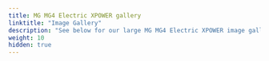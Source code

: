 ```yaml
---
title: MG MG4 Electric XPOWER gallery
linktitle: "Image Gallery"
description: "See below for our large MG MG4 Electric XPOWER image gallery. Click pictures for high-resolution versions."
weight: 10
hidden: true
---
```

<!-- markdownlint-disable MD033 -->
<object type="image/svg+xml" data="../modelnavigation.svg"></object>
<div class="pswp-gallery pswp-grid-container" id ="my-gallery">
<div class="pswp-grid-item">
<a href="https://media.evkx.net/multimedia/models/mg/mg4/mg4_electric_xpower/brakes_1.jpg"
data-pswp-src="https://media.evkx.net/multimedia/models/mg/mg4/mg4_electric_xpower/brakes_1.jpg"
data-pswp-width="3000"
data-pswp-height="1687" 
target="_blank">
<img src="https://media.evkx.net/multimedia/models/mg/mg4/mg4_electric_xpower/brakes_1_xst.jpg" alt="MG MG4 Electric XPOWER" width="200px" height="0px" />
</a>
</div>
<div class="pswp-grid-item">
<a href="https://media.evkx.net/multimedia/models/mg/mg4/mg4_electric_xpower/charging_2.jpg"
data-pswp-src="https://media.evkx.net/multimedia/models/mg/mg4/mg4_electric_xpower/charging_2.jpg"
data-pswp-width="3000"
data-pswp-height="2001" 
target="_blank">
<img src="https://media.evkx.net/multimedia/models/mg/mg4/mg4_electric_xpower/charging_2_xst.jpg" alt="MG MG4 Electric XPOWER" width="200px" height="0px" />
</a>
</div>
<div class="pswp-grid-item">
<a href="https://media.evkx.net/multimedia/models/mg/mg4/mg4_electric_xpower/exterior_1.jpg"
data-pswp-src="https://media.evkx.net/multimedia/models/mg/mg4/mg4_electric_xpower/exterior_1.jpg"
data-pswp-width="3000"
data-pswp-height="1687" 
target="_blank">
<img src="https://media.evkx.net/multimedia/models/mg/mg4/mg4_electric_xpower/exterior_1_xst.jpg" alt="MG MG4 Electric XPOWER" width="200px" height="0px" />
</a>
</div>
<div class="pswp-grid-item">
<a href="https://media.evkx.net/multimedia/models/mg/mg4/mg4_electric_xpower/exterior_2.jpg"
data-pswp-src="https://media.evkx.net/multimedia/models/mg/mg4/mg4_electric_xpower/exterior_2.jpg"
data-pswp-width="3000"
data-pswp-height="1687" 
target="_blank">
<img src="https://media.evkx.net/multimedia/models/mg/mg4/mg4_electric_xpower/exterior_2_xst.jpg" alt="MG MG4 Electric XPOWER" width="200px" height="0px" />
</a>
</div>
<div class="pswp-grid-item">
<a href="https://media.evkx.net/multimedia/models/mg/mg4/mg4_electric_xpower/exterior_3.jpg"
data-pswp-src="https://media.evkx.net/multimedia/models/mg/mg4/mg4_electric_xpower/exterior_3.jpg"
data-pswp-width="3000"
data-pswp-height="1687" 
target="_blank">
<img src="https://media.evkx.net/multimedia/models/mg/mg4/mg4_electric_xpower/exterior_3_xst.jpg" alt="MG MG4 Electric XPOWER" width="200px" height="0px" />
</a>
</div>
<div class="pswp-grid-item">
<a href="https://media.evkx.net/multimedia/models/mg/mg4/mg4_electric_xpower/exterior_4.jpg"
data-pswp-src="https://media.evkx.net/multimedia/models/mg/mg4/mg4_electric_xpower/exterior_4.jpg"
data-pswp-width="3000"
data-pswp-height="1687" 
target="_blank">
<img src="https://media.evkx.net/multimedia/models/mg/mg4/mg4_electric_xpower/exterior_4_xst.jpg" alt="MG MG4 Electric XPOWER" width="200px" height="0px" />
</a>
</div>
<div class="pswp-grid-item">
<a href="https://media.evkx.net/multimedia/models/mg/mg4/mg4_electric_xpower/frontseats_1.jpg"
data-pswp-src="https://media.evkx.net/multimedia/models/mg/mg4/mg4_electric_xpower/frontseats_1.jpg"
data-pswp-width="3000"
data-pswp-height="2000" 
target="_blank">
<img src="https://media.evkx.net/multimedia/models/mg/mg4/mg4_electric_xpower/frontseats_1_xst.jpg" alt="MG MG4 Electric XPOWER" width="200px" height="0px" />
</a>
</div>
<div class="pswp-grid-item">
<a href="https://media.evkx.net/multimedia/models/mg/mg4/mg4_electric_xpower/interior_1.jpg"
data-pswp-src="https://media.evkx.net/multimedia/models/mg/mg4/mg4_electric_xpower/interior_1.jpg"
data-pswp-width="3000"
data-pswp-height="1687" 
target="_blank">
<img src="https://media.evkx.net/multimedia/models/mg/mg4/mg4_electric_xpower/interior_1_xst.jpg" alt="MG MG4 Electric XPOWER" width="200px" height="0px" />
</a>
</div>
<div class="pswp-grid-item">
<a href="https://media.evkx.net/multimedia/models/mg/mg4/mg4_electric_xpower/main_1.jpg"
data-pswp-src="https://media.evkx.net/multimedia/models/mg/mg4/mg4_electric_xpower/main_1.jpg"
data-pswp-width="3000"
data-pswp-height="2172" 
target="_blank">
<img src="https://media.evkx.net/multimedia/models/mg/mg4/mg4_electric_xpower/main_1_xst.jpg" alt="MG MG4 Electric XPOWER" width="200px" height="0px" />
</a>
</div>
<div class="pswp-grid-item">
<a href="https://media.evkx.net/multimedia/models/mg/mg4/mg4_electric_xpower/screens_1.jpg"
data-pswp-src="https://media.evkx.net/multimedia/models/mg/mg4/mg4_electric_xpower/screens_1.jpg"
data-pswp-width="3000"
data-pswp-height="2001" 
target="_blank">
<img src="https://media.evkx.net/multimedia/models/mg/mg4/mg4_electric_xpower/screens_1_xst.jpg" alt="MG MG4 Electric XPOWER" width="200px" height="0px" />
</a>
</div>
<div class="pswp-grid-item">
<a href="https://media.evkx.net/multimedia/models/mg/mg4/mg4_electric_xpower/secondrowseats_1.jpg"
data-pswp-src="https://media.evkx.net/multimedia/models/mg/mg4/mg4_electric_xpower/secondrowseats_1.jpg"
data-pswp-width="3000"
data-pswp-height="2001" 
target="_blank">
<img src="https://media.evkx.net/multimedia/models/mg/mg4/mg4_electric_xpower/secondrowseats_1_xst.jpg" alt="MG MG4 Electric XPOWER" width="200px" height="0px" />
</a>
</div>
<div class="pswp-grid-item">
<a href="https://media.evkx.net/multimedia/models/mg/mg4/mg4_electric_xpower/trunk_1.jpg"
data-pswp-src="https://media.evkx.net/multimedia/models/mg/mg4/mg4_electric_xpower/trunk_1.jpg"
data-pswp-width="3000"
data-pswp-height="2001" 
target="_blank">
<img src="https://media.evkx.net/multimedia/models/mg/mg4/mg4_electric_xpower/trunk_1_xst.jpg" alt="MG MG4 Electric XPOWER" width="200px" height="0px" />
</a>
</div>
</div>
<script type="module">
  import PhotoSwipeLightbox from '/js/photoswipe-lightbox.esm.js';
    const lightbox = new PhotoSwipeLightbox({
       gallery: '#my-gallery',
        children: 'a',
        pswpModule: () => import('/js/photoswipe.esm.js')
    });
lightbox.init();
</script>
